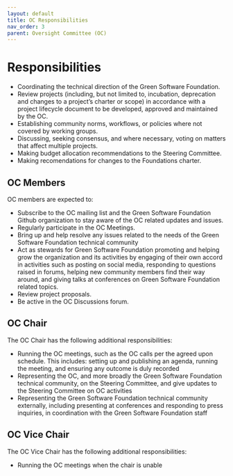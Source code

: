 ```yaml
---
layout: default
title: OC Responsibilities
nav_order: 3
parent: Oversight Committee (OC)
---
```

[//]: # (SPDX-License-Identifier: CC-BY-4.0)

# Responsibilities

* Coordinating the technical direction of the Green Software Foundation.
* Review projects (including, but not limited to, incubation, deprecation and changes to a project’s charter or scope) in accordance with a project lifecycle document to be developed, approved and maintained by the OC.
* Establishing community norms, workflows, or policies where not covered by working groups.
* Discussing, seeking consensus, and where necessary, voting on matters that affect multiple projects.
* Making budget allocation recommendations to the Steering Committee.
* Making recomendations for changes to the Foundations charter.

## OC Members

OC members are expected to:

* Subscribe to the OC mailing list and the Green Software Foundation Github organization to stay aware of the OC related updates and issues.
* Regularly participate in the OC Meetings.
* Bring up and help resolve any issues related to the needs of the Green Software Foundation technical community
* Act as stewards for Green Software Foundation promoting and helping grow the organization and its activities by engaging of their own accord in activities such as posting on social media, responding to questions raised in forums, helping new community members find their way around, and giving talks at conferences on Green Software Foundation related topics.
* Review project proposals.
* Be active in the OC Discussions forum.

## OC Chair

The OC Chair has the following additional responsibilities:

* Running the OC meetings, such as the OC calls per the agreed upon schedule. This includes: setting up and publishing an agenda, running the meeting, and ensuring any outcome is duly recorded
* Representing the OC, and more broadly the Green Software Foundation technical community, on the Steering Committee, and give updates to the Steering Committee on OC activities
* Representing the Green Software Foundation technical community externally, including presenting at conferences and responding to press inquiries, in coordination with the Green Software Foundation staff

## OC Vice Chair
The OC Vice Chair has the following additional responsibilities:

* Running the OC meetings when the chair is unable
